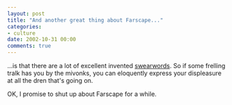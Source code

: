 ```yaml
---
layout: post
title: "And another great thing about Farscape..."
categories:
- culture
date: 2002-10-31 00:00
comments: true
---
```


<p>...is that there are a lot of excellent invented <a href="http://www.bbc.co.uk/cult/farscape/swearing/">swearwords</a>. So if some frelling tralk has you by the mivonks, you can eloquently express your displeasure at all the dren that's going on.</p>

<p>OK, I promise to shut up about Farscape for a while.</p>


